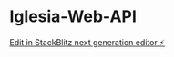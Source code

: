 # Iglesia-Web-API

[Edit in StackBlitz next generation editor ⚡️](https://stackblitz.com/~/github.com/DevHGS/Iglesia-Web-API)
